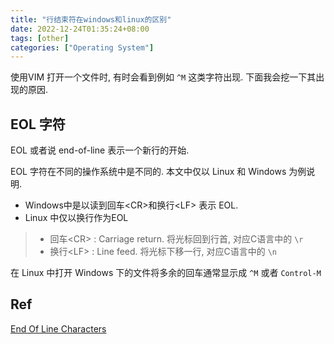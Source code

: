 ```yaml
---
title: "行结束符在windows和linux的区别"
date: 2022-12-24T01:35:24+08:00
tags: [other]
categories: ["Operating System"]
---
```


使用VIM 打开一个文件时, 有时会看到例如 `^M` 这类字符出现. 下面我会挖一下其出现的原因.

## EOL 字符
EOL 或者说 end-of-line 表示一个新行的开始.

EOL 字符在不同的操作系统中是不同的. 本文中仅以 Linux 和 Windows 为例说明.
 * Windows中是以读到回车\<CR>和换行\<LF> 表示 EOL.
 * Linux 中仅以换行作为EOL

> * 回车\<CR> : Carriage return. 将光标回到行首, 对应C语言中的 `\r`
> * 换行\<LF> : Line feed. 将光标下移一行, 对应C语言中的 `\n`

在 Linux 中打开 Windows 下的文件将多余的回车通常显示成 `^M` 或者 `Control-M`






## Ref
[End Of Line Characters](https://peterbenjamin.com/seminars/crossplatform/texteol.html)
